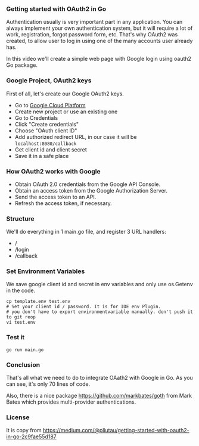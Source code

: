 ### Getting started with OAuth2 in Go

Authentication usually is very important part in any application. You can always implement your own authentication system, but it
will require a lot of work, registration, forgot password form, etc. That's why OAuth2 was created, to allow user to log in using
one of the many accounts user already has.

In this video we'll create a simple web page with Google login using oauth2 Go package.

### Google Project, OAuth2 keys

First of all, let's create our Google OAuth2 keys.

- Go to [Google Cloud Platform](https://console.developers.google.com/)
- Create new project or use an existing one
- Go to Credentials
- Click "Create credentials"
- Choose "OAuth client ID"
- Add authorized redirect URL, in our case it will be `localhost:8080/callback`
- Get client id and client secret
- Save it in a safe place

### How OAuth2 works with Google

- Obtain OAuth 2.0 credentials from the Google API Console.
- Obtain an access token from the Google Authorization Server.
- Send the access token to an API.
- Refresh the access token, if necessary.

### Structure

We'll do everything in 1 main.go file, and register 3 URL handlers:

- /
- /login
- /callback

### Set Environment Variables

We save google client id and secret in env variables and only use os.Getenv in the code.

```
cp template.env test.env
# Set your client id / password. It is for IDE env Plugin. 
# you don't have to export environmentvariable manually. don't push it to git reop 
vi test.env
```

### Test it

```
go run main.go
```

### Conclusion

That's all what we need to do to integrate OAath2 with Google in Go. As you can see, it's only 70 lines of code.

Also, there is a nice package https://github.com/markbates/goth from Mark Bates which provides multi-provider authentications.

### License

It is copy from https://medium.com/@pliutau/getting-started-with-oauth2-in-go-2c9fae55d187